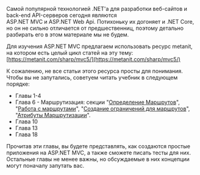 Самой популярной технологией .NET'а для разработки веб-сайтов и back-end API-серверов сегодня являются  
ASP.NET MVC и ASP.NET Web Api. Потихоньку их догоняет и .NET Core, но он не сильно отличается от предшественниц, поэтому детально разбирать его в этом материале мы не будем.

Для изучения ASP.NET MVC предлагаем использовать ресурс metanit, на котором есть целый цикл статей на эту тему:  
[https://metanit.com/sharp/mvc5/](https://metanit.com/sharp/mvc5/)

  
К сожалению, не все статьи этого ресурса просты для понимания. Чтобы вы не запутались, советуем читать учебник в следующем порядке:

* Главы 1-4
* Глава 6 - Маршрутизация: секции "[Определение Маршрутов](https://metanit.com/sharp/mvc5/6.1.php)", "[Работа с маршрутами](https://metanit.com/sharp/mvc5/6.2.php)", "[Создание ограничений для маршрутов](https://metanit.com/sharp/mvc5/6.3.php)", "[Атрибуты Маршрутизации](https://metanit.com/sharp/mvc5/6.7.php)".
* Глава 10
* Глава 13
* Глава 18

Прочитав эти главы, вы будете представлять, как создаются простые приложения на ASP.NET MVC, а также сможете писать тесты для них. Остальные главы не менее важны, но обсуждаемые в них концепции могут поначалу запутать вас.

